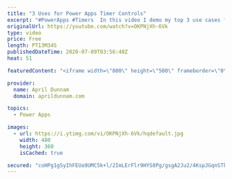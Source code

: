 ```yaml
---
title: "3 Uses for Power Apps Timer Controls"
excerpt: "#PowerApps #Timers  In this video I demo my top 3 use cases for the Timer Control in Power Apps.   You'll learn how to use the timer to: ✅Create animations (rotate objects, move objects across the screen, color fade text) ✅Do automatic redirects  ✅Implement background refreshes for your data sources"
originalUrl: https://youtube.com/watch?v=OKPNjXh-6Vk
type: video
price: Free
length: PT13M34S
publishedDateTime: 2020-07-09T03:56:40Z
heat: 51

featuredContent: "<iframe width=\"800\" height=\"500\" frameborder=\"0\" src=\"https://www.youtube.com/embed/OKPNjXh-6Vk\" allow=\"accelerometer; autoplay; encrypted-media; gyroscope; picture-in-picture\" allowfullscreen></iframe>"

provider:
  name: April Dunnam
  domain: aprildunnam.com

topics:
  - Power Apps

images:
  - url: https://i.ytimg.com/vi/OKPNjXh-6Vk/hqdefault.jpg
    width: 480
    height: 360
    isCached: true

secured: "coHPg1gSyIhFEUa9UMC5k+l/2ImLErFlr9HYS8Pg/gsgA2Ju2/4KspJGqnSTkZ8rr2pEE/OvLou5Ok+TG/OvsTj7D4y9G8KpqUxtVUF7qbPf6lTr/xABIxvtkGy3xC086piYXS0zwFw7IeKMTPg/cjjd0Y69dTMr9ZC7zmu39DRViq7TPY3hmMWzX78h6MEMbobEdB1GVhyOpawE3z0S9xsi+E62j1JuurW/LGdwrYsJ0EXAN1o5/+J3TzREFRrJk75PSu68im1WdZddmvJ70IRB1isUCeUtyUu+f8zVtnSmPx3ZzZbYkme9aNB2tUp/M5sEy+Mu2iGBZ0ETk9FByJbpr1cy87Hz9Vw9m/TddjscsbE67j+6VfkPM2g8p7ojTm6Xa05DoebAja0AgpHKjtuTBbhboj6FeLC7XT672FA=;2UwM4xULSr/Ya+f8gCIb1w=="
---
```


